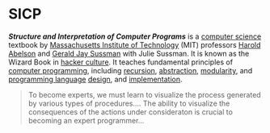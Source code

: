 # SICP
**_Structure and Interpretation of Computer Programs_** is a [computer science](https://en.wikipedia.org/wiki/Computer_science) textbook by [Massachusetts Institute of Technology](https://en.wikipedia.org/wiki/Massachusetts_Institute_of_Technology) (MIT) professors [Harold Abelson](https://en.wikipedia.org/wiki/Hal_Abelson) and [Gerald Jay Sussman](https://en.wikipedia.org/wiki/Gerald_Jay_Sussman) with Julie Sussman. It is known as the Wizard Book in [hacker culture](https://en.wikipedia.org/wiki/Hacker_culture). It teaches fundamental principles of [computer programming](https://en.wikipedia.org/wiki/Computer_programming), including [recursion](https://en.wikipedia.org/wiki/Recursion), [abstraction](https://en.wikipedia.org/wiki/Abstraction_(computer_science)), [modularity](https://en.wikipedia.org/wiki/Modular_programming), and [programming language](https://en.wikipedia.org/wiki/Programming_language_implementation) [design](https://en.wikipedia.org/wiki/Metalinguistic_abstraction), and [implementation](https://en.wikipedia.org/wiki/Programming_language_implementation).

> To become experts, we must learn to visualize the process generated by various types of procedures....
> The ability to visualize the consequences of the actions under consideraton is crucial to becoming an expert programmer...
